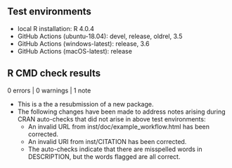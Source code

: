 ## Test environments
* local R installation: R 4.0.4
* GitHub Actions (ubuntu-18.04): devel, release, oldrel, 3.5
* GitHub Actions (windows-latest): release, 3.6
* GitHub Actions (macOS-latest): release

## R CMD check results

0 errors | 0 warnings | 1 note

* This is a the a resubmission of a new package.
* The following changes have been made to address notes arising during CRAN auto-checks that did not arise in above test environments:
  * An invalid URL from inst/doc/example_workflow.html has been corrected.
  * An invalid URI from inst/CITATION has been corrected.
  * The auto-checks indicate that there are misspelled words in DESCRIPTION, but the words flagged are all correct.
